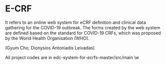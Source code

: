 # E-CRF
It refers to an online web system for eCRF definition and clinical data gathering for the COVID-19 outbreak. 
The forms created by the web system are defined based on the standard for COVID-19 CRFs, which was proposed by the World Health Organisation (WHO).

(Gyum Cho, Dionysios Antoniadis Leivadas)

All project codes are in edc-system-for-ecrfs-master/src/main \w
